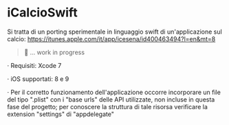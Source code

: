 iCalcioSwift
============

Si tratta di un porting sperimentale in linguaggio swift di un'applicazione sul calcio:
https://itunes.apple.com/it/app/icesena/id400463494?l=en&mt=8

> :construction_worker: ... work in progress

· Requisiti: Xcode 7

· iOS supportati: 8 e 9

· Per il corretto funzionamento dell'applicazione occorre incorporare un file del tipo ".plist" con i "base urls" delle API utilizzate, non incluse in questa fase del progetto; per conoscere la struttura di tale risorsa verificare la extension "settings" di "appdelegate"
